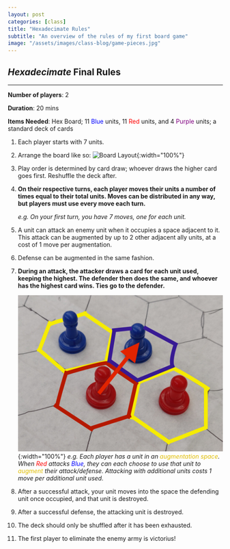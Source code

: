 ```yaml
---
layout: post
categories: [class]
title: "Hexadecimate Rules"
subtitle: "An overview of the rules of my first board game"
image: "/assets/images/class-blog/game-pieces.jpg"
---
```

## *Hexadecimate* Final Rules 

***
<!-- e -->

**Number of players**: 2

**Duration**: 20 mins

**Items Needed**: Hex Board; 11 <span style="color:blue;">Blue</span> units, 11 <span style="color:red;">Red</span> units, and 4 <span style="color:purple;">Purple</span> units; a standard deck of cards


1. Each player starts with 7 units.  
2. Arrange the board like so: ![Board Layout](/assets/images/class-blog/game-board.jpg){:width="100%"}
3. Play order is determined by card draw; whoever draws the higher card goes first. Reshuffle the deck after.
4. **On their respective turns, each player moves their units a number of times equal to their total units. Moves can be distributed in any way, but players must use every move each turn.**

    *e.g. On your first turn, you have 7 moves, one for each unit.*

5. A unit can attack an enemy unit when it occupies a space adjacent to it. This attack can be augmented by up to 2 other adjacent ally units, at a cost of 1 move per augmentation. 
6. Defense can be augmented in the same fashion.
7. **During an attack, the attacker draws a card for each unit used, keeping the highest. The defender then does the same, and whoever has the highest card wins. Ties go to the defender.**

    ![Game Pieces](/assets/images/class-blog/game-pieces.jpg){:width="100%"}
*e.g. Each player has a unit in an <span style="color:#e0bd02;">augmentation space</span>. When <span style="color:red;">Red</span> attacks <span style="color:blue;">Blue</span>, they can each choose to use that unit to <span style="color:#e0bd02;">augment</span> their attack/defense. Attacking with additional units costs 1 move per additional unit used.*

8. After a successful attack, your unit moves into the space the defending unit once occupied, and that unit is destroyed.
9. After a successful defense, the attacking unit is destroyed. 
10. The deck should only be shuffled after it  has been exhausted. 
11. The first player to eliminate the enemy army is victorius!